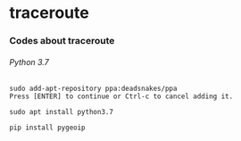 # traceroute

### Codes about traceroute

###### Python 3.7
```
sudo add-apt-repository ppa:deadsnakes/ppa
Press [ENTER] to continue or Ctrl-c to cancel adding it.

sudo apt install python3.7

pip install pygeoip
```